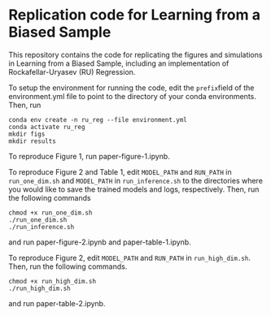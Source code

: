 # Replication code for Learning from a Biased Sample


This repository contains the code for replicating the figures and simulations in Learning from a Biased Sample, including an implementation of Rockafellar-Uryasev (RU) Regression.

To setup the environment for running the code, edit the ``prefix``field of the environment.yml file to point to the directory of your conda environments. Then, run
```
conda env create -n ru_reg --file environment.yml
conda activate ru_reg
mkdir figs
mkdir results
```

To reproduce Figure 1, run paper-figure-1.ipynb.

To reproduce Figure 2 and Table 1, edit `MODEL_PATH` and `RUN_PATH` in `run_one_dim.sh` and `MODEL_PATH` in `run_inference.sh` to the directories where you would like to save the trained models and logs, respectively. Then, run the following commands
```
chmod +x run_one_dim.sh
./run_one_dim.sh
./run_inference.sh
```

and run paper-figure-2.ipynb and paper-table-1.ipynb.

To reproduce Figure 2, edit `MODEL_PATH` and `RUN_PATH` in `run_high_dim.sh`. Then, run the following commands.

```
chmod +x run_high_dim.sh
./run_high_dim.sh
```
and run paper-table-2.ipynb.



